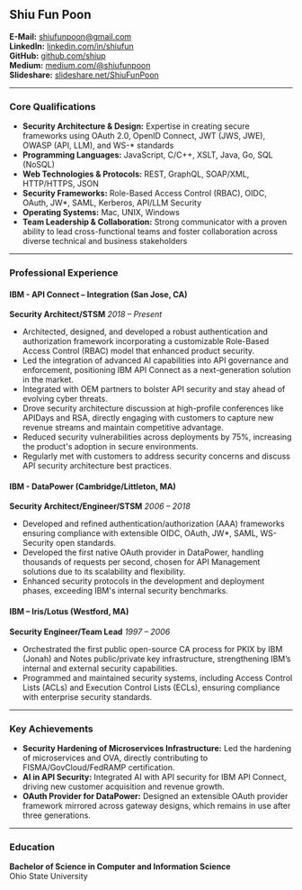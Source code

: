 ## Shiu Fun Poon

**E-Mail:** shiufunpoon@gmail.com  
**LinkedIn:** [linkedin.com/in/shiufun](https://www.linkedin.com/in/shiufun)  
**GitHub:** [github.com/shiup](https://github.com/shiup)  
**Medium:** [medium.com/@shiufunpoon](https://medium.com/@shiufunpoon)  
**Slideshare:** [slideshare.net/ShiuFunPoon](https://www.slideshare.net/ShiuFunPoon)  

---

### Core Qualifications

- **Security Architecture & Design:** Expertise in creating secure frameworks using OAuth 2.0, OpenID Connect, JWT (JWS, JWE), OWASP (API, LLM), and WS-* standards
- **Programming Languages:** JavaScript, C/C++, XSLT, Java, Go, SQL (NoSQL)
- **Web Technologies & Protocols:** REST, GraphQL, SOAP/XML, HTTP/HTTPS, JSON
- **Security Frameworks:** Role-Based Access Control (RBAC), OIDC, OAuth, JW*, SAML, Kerberos, API/LLM Security
- **Operating Systems:** Mac, UNIX, Windows
- **Team Leadership & Collaboration:** Strong communicator with a proven ability to lead cross-functional teams and foster collaboration across diverse technical and business stakeholders

---

### Professional Experience

#### IBM - API Connect – Integration (San Jose, CA)  
**Security Architect/STSM**  *2018 – Present*

- Architected, designed, and developed a robust authentication and authorization framework incorporating a customizable Role-Based Access Control (RBAC) model that enhanced product security.
- Led the integration of advanced AI capabilities into API governance and enforcement, positioning IBM API Connect as a next-generation solution in the market.
- Integrated with OEM partners to bolster API security and stay ahead of evolving cyber threats.
- Drove security architecture discussion at high-profile conferences like APIDays and RSA, directly engaging with customers to capture new revenue streams and maintain competitive advantage.
- Reduced security vulnerabilities across deployments by 75%, increasing the product's adoption in secure environments.
- Regularly met with customers to address security concerns and discuss API security architecture best practices.

#### IBM - DataPower (Cambridge/Littleton, MA)  
**Security Architect/Engineer/STSM**  *2006 – 2018*

- Developed and refined authentication/authorization (AAA) frameworks ensuring compliance with extensible OIDC, OAuth, JW*, SAML, WS-Security open standards.
- Developed the first native OAuth provider in DataPower, handling thousands of requests per second, chosen for API Management solutions due to its scalability and flexibility.
- Enhanced security protocols in the development and deployment phases, exceeding IBM's internal security benchmarks.

#### IBM – Iris/Lotus (Westford, MA)  
**Security Engineer/Team Lead**  *1997 – 2006*

- Orchestrated the first public open-source CA process for PKIX by IBM (Jonah) and Notes public/private key infrastructure, strengthening IBM’s internal and external security capabilities.
- Programmed and maintained security systems, including Access Control Lists (ACLs) and Execution Control Lists (ECLs), ensuring compliance with enterprise security standards.

---

### Key Achievements

- **Security Hardening of Microservices Infrastructure:** Led the hardening of microservices and OVA, directly contributing to FISMA/GovCloud/FedRAMP certification.
- **AI in API Security:** Integrated AI with API security for IBM API Connect, driving new customer acquisition and revenue growth.
- **OAuth Provider for DataPower:** Designed an extensible OAuth provider framework mirrored across gateway designs, which remains in use after three generations.

---

### Education

**Bachelor of Science in Computer and Information Science**  
Ohio State University
